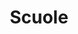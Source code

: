 ---
schema: opendataschema
title: Scuole
organization: MIUR
notes: 'Tutte le scuole di Prato. Aggiornati da Scuola in Chiaro http://cercalatuascuola.istruzione.it/cercalatuascuola/opendata/ anno 2015/2016.'
resources:
  - name: Scuole Statali
    url: 'https://github.com/iltempe/opendataprato/blob/master/scuole_statali.csv'
    format: csv
  - name: Scuole Paritarie
    url: 'https://github.com/iltempe/opendataprato/blob/master/scuole_paritarie.csv'
    format: csv
category:
  - Educazione
  - Cultura
maintainer: Matteo Tempestini
maintainer_email: mtempestini@gmail.com
license: CC BY 4.0
pubdate: 28/04/2016
---
